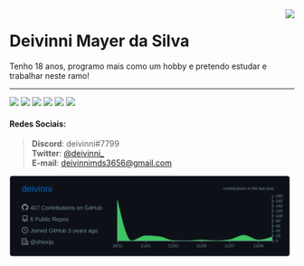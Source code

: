 <img align="right" src="https://github.com/deivinni.png?size=115">

<h1>Deivinni Mayer da Silva</h1>

Tenho 18 anos, programo mais como um hobby e pretendo estudar e trabalhar neste ramo!

---

<p align="left">
  <img src="https://img.shields.io/badge/-JavaScript-323330?&style=for-the-badge&logo=javascript" />
  <img src="https://img.shields.io/badge/-TypeScript-323330?style=for-the-badge&logo=typescript" />
  <img src="https://img.shields.io/badge/-Node.JS-323330?&style=for-the-badge&logo=node.js"/>
  <img src="https://img.shields.io/badge/-GIT-323330?&style=for-the-badge&logo=git" />
  <img src="https://img.shields.io/badge/-SQLite-323330?style=for-the-badge&logo=sqlite" />
  <img src="https://img.shields.io/badge/-MongoDB-323330?style=for-the-badge&logo=mongodb" />
</p>

#### Redes Sociais:
> **Discord**: deivinni#7799</br>
> **Twitter**: <a href="https://twitter.com/deivinni_">@deivinni_</a></br>
> **E-mail**: <a href="mailto:deivinnimds3656@gmail.com">deivinnimds3656@gmail.com</a></br>

<a href="https://github.com/deivinni">
  <img align="center" src="profile-summary-card-output/github_dark/0-profile-details.svg" />
</a>
